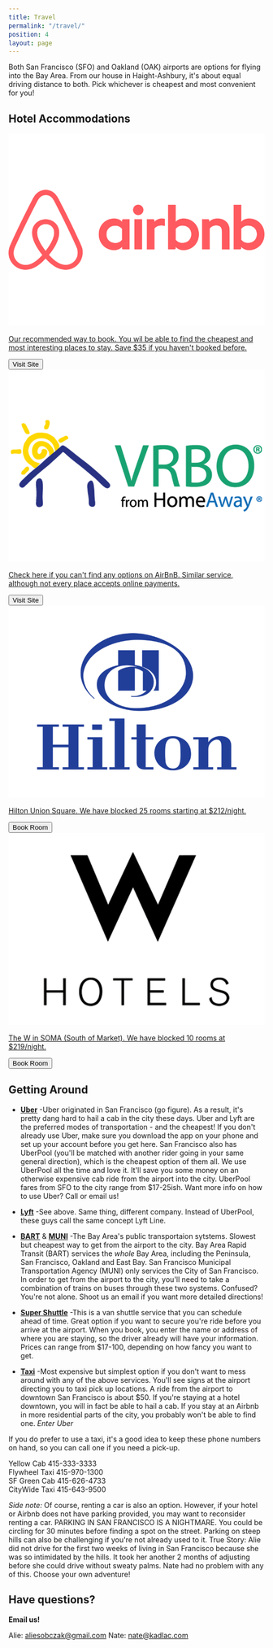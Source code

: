 ```yaml
---
title: Travel
permalink: "/travel/"
position: 4
layout: page
---
```


Both San Francisco (SFO) and Oakland (OAK) airports are options for flying into the Bay Area. From our house in Haight-Ashbury, it's about equal driving distance to both. Pick whichever is cheapest and most convenient for you!


## Hotel Accommodations

<div class="accomodations">

  <div class="col airbnb">
    <a href="http://www.airbnb.com/c/nkadlac">
      <div class="logo"><img src="/assets/images/airbnb.png" /></div>
      <p>Our recommended way to book. You wil be able to find the cheapest and most interesting places to stay. Save $35 if you haven't booked before.</p>
      <button class="book">Visit Site</button>
    </a>
  </div>

  <div class="col vrbo">
    <a href="http://vrbo.com">
      <div class="logo"><img src="/assets/images/vrbo.png" /></div>
      <p>Check here if you can't find any options on AirBnB. Similar service, although not every place accepts online payments.</p>
      <button class="book">Visit Site</button>
    </a>
  </div>

  <div class="col hilton">
    <a href="http://www.hilton.com/en/hi/groups/personalized/S/SFOFHHH-60V-20170818/index.jhtml?WT.mc_id=POG">
      <div class="logo"><img src="/assets/images/hilton.png" /></div>
      <p>Hilton Union Square. We have blocked 25 rooms starting at $212/night.</p>
      <button class="book">Book Room</button>
    </a>
  </div>

  <div class="col thew">
    <a href="https://www.starwoodmeeting.com/Book/SobczakandKadlac">
      <div class="logo"><img src="/assets/images/whotel.png" /></div>
      <p>The W in SOMA (South of Market). We have blocked 10 rooms at $219/night.</p>
      <button class="book">Book Room</button>
    </a>
  </div>

</div>


## Getting Around

* **[Uber](https://get.uber.com/sign-up/?exp=home_signup_form)**
  -Uber originated in San Francisco (go figure). As a result, it's pretty dang hard to hail a cab in the city these days. Uber and Lyft are the preferred modes of transportation - and the cheapest! If you don't already use Uber, make sure you download the app on  your phone and set up your account before you get here. San Francisco also has UberPool (you'll be matched with another rider going in your same general direction), which is the cheapest option of them all. We use UberPool all the time and love it. It'll save you some money on an otherwise expensive cab ride from the airport into the city. UberPool fares from SFO to the city range from $17-25ish. Want more info on how to use Uber? Call or email us!

* **[Lyft](https://www.lyft.com/)**
  -See above. Same thing, different company. Instead of UberPool, these guys call the same concept Lyft Line.

* **[BART](https://www.bart.gov/)** & **[MUNI](https://www.sfmta.com/)**
  -The Bay Area's public transportaion sytstems. Slowest but cheapest way to get from the airport to the city. Bay Area Rapid Transit (BART) services the *whole* Bay Area, including the Peninsula, San Francisco, Oakland and East Bay. San Francisco Municipal Transportation Agency (MUNI) only services the City of San Francisco. In order to get from the airport to the city, you'll need to take a combination of trains on buses through these two systems. Confused? You're not alone. Shoot us an email if you want more detailed directions!

* **[Super Shuttle](http://www.supershuttle.com/)**
  -This is a van shuttle service that you can schedule ahead of time. Great option if you want to secure you're ride before you arrive at the airport. When you book, you enter the name or address of where you are staying, so the driver already will have your information. Prices can range from $17-100, depending on how fancy you want to get.

* **[Taxi](http://flywheeltaxi.com)**
  -Most expensive but simplest option if you don't want to mess around with any of the above services. You'll see signs at the airport directing you to taxi pick up locations. A ride from the airport to downtown San Francisco is about $50. If you're staying at a hotel downtown, you will in fact be able to hail a cab. If you stay at an Airbnb in more residential parts of the city, you probably won't be able to find one. *Enter Uber*

If you do prefer to use a taxi, it's a good idea to keep these phone numbers on hand, so you can call one if you need a pick-up.

Yellow Cab 415-333-3333<br>
Flywheel Taxi 415-970-1300<br>
SF Green Cab 415-626-4733<br>
CityWide Taxi 415-643-9500<br>

*Side note:* Of course, renting a car is also an option. However, if your hotel or Airbnb does not have parking provided, you may want to reconsider renting a car. PARKING IN SAN FRANCISCO IS A NIGHTMARE. You could be circling for 30 minutes before finding a spot on the street. Parking on steep hills can also be challenging if you're not already used to it. True Story: Alie did not drive for the first two weeks of living in San Francisco because she was so intimidated by the hills. It took her another 2 months of adjusting before she could drive without sweaty palms. Nate had no problem with any of this. Choose your own adventure!

## Have questions?

**Email us!**

Alie: [aliesobczak@gmail.com](mailto:aliesobczak@gmail.com)
Nate: [nate@kadlac.com](mailto:nate@kadlac.com)
